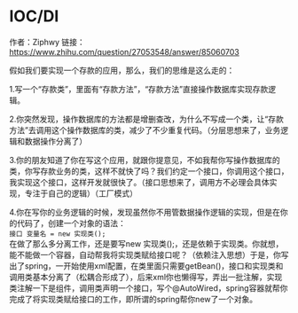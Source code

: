 # IOC/DI  
作者：Ziphwy
链接：https://www.zhihu.com/question/27053548/answer/85060703

假如我们要实现一个存款的应用，那么，我们的思维是这么走的：  

1.写一个“存款类”，里面有“存款方法”，“存款方法”直接操作数据库实现存款逻辑。 

2.你突然发现，操作数据库的方法都是增删查改，为什么不写成一个类，让“存款方法”去调用这个操作数据库的类，减少了不少重复代码。（分层思想来了，业务逻辑和数据操作分离了）  

3.你的朋友知道了你在写这个应用，就跟你提意见，不如我帮你写操作数据库的类，你写存款业务的类，这样不就快了吗？我们约定一个接口，你调用这个接口，我实现这个接口，这样开发就很快了。（接口思想来了，调用方不必理会具体实现，专注于自己的逻辑）（工厂模式）  

4.你在写你的业务逻辑的时候，发现虽然你不用管数据操作逻辑的实现，但是在你的代码了，创建一个对象的语法：  
`接口 变量名 = new 实现类();`  
在做了那么多分离工作，还是要写new 实现类();，还是依赖于实现类。你就想，能不能做一个容器，自动帮我将实现类赋给接口呢？（依赖注入思想）于是，你写出了spring，一开始使用xml配置，在类里面只需要getBean()，接口和实现类和调用类基本分离了（松耦合形成了），后来xml你也懒得写，弄出一批注解，实现类注解一下是组件，调用类声明一个接口，写个@AutoWired，spring容器就帮你完成了将实现类赋给接口的工作，即所谓的spring帮你new了一个对象。  

